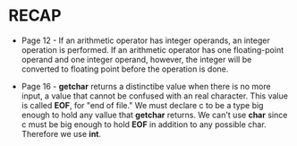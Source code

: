 # RECAP

- Page 12 - If an arithmetic operator has integer operands, an integer operation is performed. If an arithmetic operator has one floating-point operand and one integer operand, however, the integer will be converted to floating point before the operation is done.

- Page 16 - **getchar** returns a distinctibe value when there is no more input, a value that cannot be confused with an real character. This value is called **EOF**, for "end of file." We must declare c to be a type big enough to hold any vallue that **getchar** returns. We can't use **char** since c must be big enough to hold **EOF** in addition to any possible char. Therefore we use **int**.
